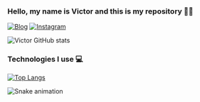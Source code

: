 ### Hello, my name is Victor and this is my repository 👋🏼
[![Blog](https://img.shields.io/badge/LinkedIn-0077B5?style=for-the-badge&logo=linkedin&logoColor=white)](https://www.linkedin.com/in/victor-marinho-7474a526a/)
[![Instagram](https://img.shields.io/badge/Instagram-E4405F?style=for-the-badge&logo=instagram&logoColor=white)](https://www.instagram.com/victorj.souza/)

![Victor GitHub stats](https://github-readme-stats.vercel.app/api?username=victorj-23&show_icons=true&theme=tokyonight)

### Technologies I use 💻

[![Top Langs](https://github-readme-stats.vercel.app/api/top-langs/?username=victorj-23&layout=compact)](https://github.com/victorj-23/github-readme-stats)

![Snake animation](https://github.com/victorj-23/victorj-23/blob/output/github-contribution-grid-snake.svg)
